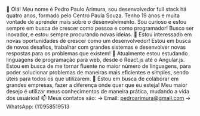 👋 Olá! Meu nome é Pedro Paulo Arimura, sou desenvolvedor full stack há quatro anos, formado pelo Centro Paula Souza. Tenho 19 anos e muita vontade de aprender mais sobre o desenvolvimento. Sou curioso e estou sempre em busca de crescer como pessoa e como programador! Busco ser inovador, e estou sempre procurando novas ideias.
👀 Estou interessado em novas oportunidades de crescer como um desenvolvedor! Estou em busca de novos desafios, trabalhar com grandes sistemas e desenvolver novas respostas para os problemas que existem!
🌱 Atualmente estou estudando linguagens de programação para web, desde o React.js até o Angular.js. Estou em busca de me tornar fluente no maior número de linguagens, para poder solucionar problemas de maneiras mais eficientes e simples, sendo úteis para todos os que utilizarem.
💞️ Estou em busca de colaborar em grandes empresas, fazer a diferença onde quer que eu esteja! Meu maior desejo é utilizar meus conhecimentos de maneira prática, mudando a vida dos usuários!
📫 Meus contatos são: -> Email: pedroarimura@gmail.com -> WhatsApp: (11)958519513
